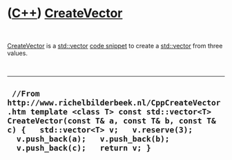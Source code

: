 



 

 

 

 

 

([C++](Cpp.md)) [CreateVector](CppCreateVector.md)
====================================================

 

[CreateVector](CppCreateVector.md) is a [std::vector](CppVector.md)
[code snippet](CppCodeSnippets.md) to create a
[std::vector](CppVector.md) from three values.

 

  -----------------------------------------------------------------------------------------------------------------------------------------------------------------------------------------------------------------------------------------------------------------
  ` //From http://www.richelbilderbeek.nl/CppCreateVector.htm template <class T> const std::vector<T> CreateVector(const T& a, const T& b, const T& c) {   std::vector<T> v;   v.reserve(3);   v.push_back(a);   v.push_back(b);   v.push_back(c);   return v; }`
  -----------------------------------------------------------------------------------------------------------------------------------------------------------------------------------------------------------------------------------------------------------------

 

 

 

 

 





 




